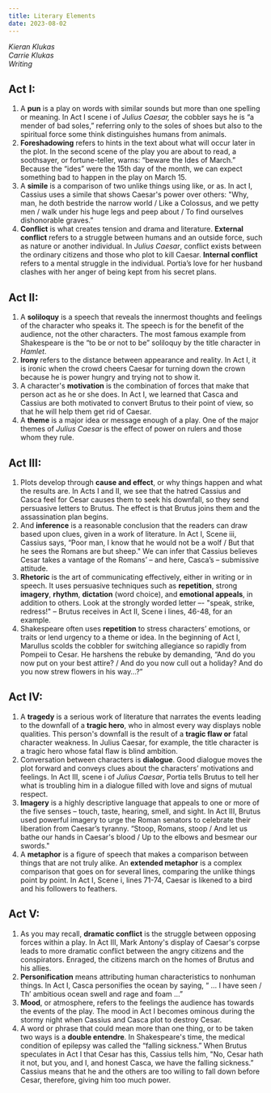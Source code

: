 ```yaml
---
title: Literary Elements
date: 2023-08-02
---
```


*Kieran Klukas*  
*Carrie Klukas*  
*Writing*  

## Act I:

1. A **pun** is a play on words with similar sounds but more than one spelling or meaning. In Act I scene i of *Julius Caesar,* the cobbler says he is “a mender of bad soles,” referring only to the soles of shoes but also to the spiritual force some think distinguishes humans from animals.  
2. **Foreshadowing** refers to hints in the text about what will occur later in the plot. In the second scene of the play you are about to read, a soothsayer, or fortune-teller, warns: “beware the Ides of March.” Because the “ides” were the 15th day of the month, we can expect something bad to happen in the play on March 15\.  
3. A **simile** is a comparison of two unlike things using like, or as. In act I, Cassius uses a simile that shows Caesar's power over others: "Why, man, he doth bestride the narrow world / Like a Colossus, and we petty men / walk under his huge legs and peep about / To find ourselves dishonorable graves.”  
4. **Conflict** is what creates tension and drama and literature. **External conflict** refers to a struggle between humans and an outside force, such as nature or another individual. In *Julius Caesar*, conflict exists between the ordinary citizens and those who plot to kill Caesar. **Internal conflict** refers to a mental struggle in the individual. Portia’s love for her husband clashes with her anger of being kept from his secret plans.

## Act II:

1. A **soliloquy** is a speech that reveals the innermost thoughts and feelings of the character who speaks it. The speech is for the benefit of the audience, not the other characters. The most famous example from Shakespeare is the “to be or not to be” soliloquy by the title character in *Hamlet*.  
2. **Irony** refers to the distance between appearance and reality. In Act I, it is ironic when the crowd cheers Caesar for turning down the crown because he is power hungry and trying not to show it.  
3. A character's **motivation** is the combination of forces that make that person act as he or she does. In Act I, we learned that Casca and Cassius are both motivated to convert Brutus to their point of view, so that he will help them get rid of Caesar.  
4. A **theme** is a major idea or message enough of a play. One of the major themes of *Julius Caesar* is the effect of power on rulers and those whom they rule.

## Act III:

1. Plots develop through **cause and effect**, or why things happen and what the results are. In Acts I and II, we see that the hatred Cassius and Casca feel for Cesar causes them to seek his downfall, so they send persuasive letters to Brutus. The effect is that Brutus joins them and the assassination plan begins.   
2. And **inference** is a reasonable conclusion that the readers can draw based upon clues, given in a work of literature. In Act I, Scene iii, Cassius says, “Poor man, I know that he would not be a wolf / But that he sees the Romans are but sheep." We can infer that Cassius believes Cesar takes a vantage of the Romans’ – and here, Casca’s – submissive attitude.   
3. **Rhetoric** is the art of communicating effectively, either in writing or in speech. It uses persuasive techniques such as **repetition**, strong **imagery**, **rhythm**, **dictation** (word choice), and **emotional appeals**, in addition to others. Look at the strongly worded letter –- "speak, strike, redress\!" – Brutus receives in Act II, Scene i lines, 46-48, for an example.   
4. Shakespeare often uses **repetition** to stress characters’ emotions, or traits or lend urgency to a theme or idea. In the beginning of Act I, Marullus scolds the cobbler for switching allegiance so rapidly from Pompeii to Cesar. He harshens the rebuke by demanding, “And do you now put on your best attire? / And do you now cull out a holiday? And do you now strew flowers in his way…?”

## Act IV:

1. A **tragedy** is a serious work of literature that narrates the events leading to the downfall of a **tragic hero**, who in almost every way displays noble qualities. This person's downfall is the result of a **tragic flaw or** fatal character weakness. In Julius Caesar, for example, the title character is a tragic hero whose fatal flaw is blind ambition.   
2. Conversation between characters is **dialogue**. Good dialogue moves the plot forward and conveys clues about the characters’ motivations and feelings. In Act III, scene i of *Julius Caesar*, Portia tells Brutus to tell her what is troubling him in a dialogue filled with love and signs of mutual respect.   
3. **Imagery** is a highly descriptive language that appeals to one or more of the five senses – touch, taste, hearing, smell, and sight. In Act III, Brutus used powerful imagery to urge the Roman senators to celebrate their liberation from Caesar’s tyranny. “Stoop, Romans, stoop / And let us bathe our hands in Caesar's blood / Up to the elbows and besmear our swords."  
4. A **metaphor** is a figure of speech that makes a comparison between things that are not truly alike. An **extended metaphor** is a complex comparison that goes on for several lines, comparing the unlike things point by point. In Act I, Scene i, lines 71-74, Caesar is likened to a bird and his followers to feathers. 

## Act V:

1. As you may recall, **dramatic conflict** is the struggle between opposing forces within a play. In Act III, Mark Antony's display of Caesar's corpse leads to more dramatic conflict between the angry citizens and the conspirators. Enraged, the citizens march on the homes of Brutus and his allies.  
2. **Personification** means attributing human characteristics to nonhuman things. In Act I, Casca personifies the ocean by saying, “ … I have seen / Th’ ambitious ocean swell and rage and foam …”  
3. **Mood**, or atmosphere, refers to the feelings the audience has towards the events of the play. The mood in Act I becomes ominous during the stormy night when Cassius and Casca plot to destroy Cesar.   
4. A word or phrase that could mean more than one thing, or to be taken two ways is a **double entendre**. In Shakespeare's time, the medical condition of epilepsy was called the “falling sickness.” When Brutus speculates in Act I that Cesar has this, Cassius tells him, "No, Cesar hath it not, but you, and I, and honest Casca, we have the falling sickness.” Cassius means that he and the others are too willing to fall down before Cesar, therefore, giving him too much power. 